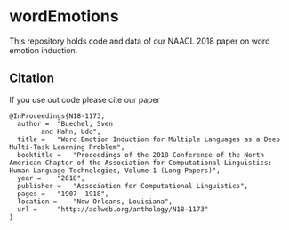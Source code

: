 # wordEmotions

This repository holds code and data of our NAACL 2018 paper on word emotion induction. 

## Citation
If you use out code please cite our paper 
```
@InProceedings{N18-1173,
  author = 	"Buechel, Sven
		and Hahn, Udo",
  title = 	"Word Emotion Induction for Multiple Languages as a Deep Multi-Task Learning Problem",
  booktitle = 	"Proceedings of the 2018 Conference of the North American Chapter of the Association for Computational Linguistics: Human Language Technologies, Volume 1 (Long Papers)",
  year = 	"2018",
  publisher = 	"Association for Computational Linguistics",
  pages = 	"1907--1918",
  location = 	"New Orleans, Louisiana",
  url = 	"http://aclweb.org/anthology/N18-1173"
}
```


